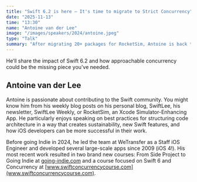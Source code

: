 ```yaml
---
title: "Swift 6.2 is here — It's time to migrate to Strict Concurrency"
date: "2025-11-13"
time: "13:30"
name: "Antoine van der Lee"
image: "/images/speakers/2024/antoine.jpeg"
type: "Talk"
summary: "After migrating 20+ packages for RocketSim, Antoine is back to share his experiences of adopting Strict Concurrency."
---
```


 He’ll share the impact of Swift 6.2 and how approachable concurrency could be the missing piece you’ve needed.

## Antoine van der Lee

Antoine is passionate about contributing to the Swift community. You might know him from his weekly blog posts on his personal blog, SwiftLee, his newsletter, SwiftLee Weekly, or RocketSim, an Xcode Simulator-Enhancing App. He particularly enjoys speaking on best practices for structuring code architecture in a way that creates sustainability, new Swift features, and how iOS developers can be more successful in their work.

Before going Indie in 2024, he led the team at WeTransfer as a Staff iOS Engineer and developed several large-scale apps since 2009 (iOS 4!). His most recent work resulted in two brand new courses: From Side Project to Going Indie at [going-indie.com](https://www.going-indie.com) and a course focused on Swift 6 and Concurrency at [www.swiftconcurrencycourse.com](www.swiftconcurrencycourse.com).
